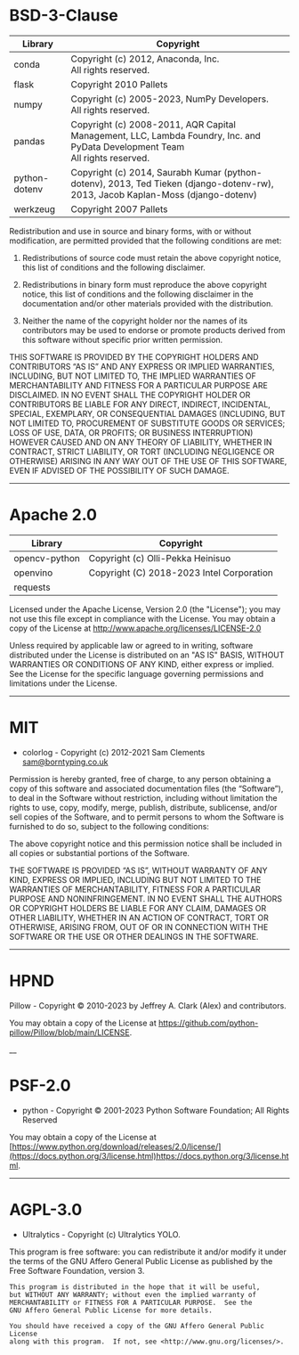 # BSD-3-Clause

| Library       | Copyright                                                                                                                       |
| ------------- | ------------------------------------------------------------------------------------------------------------------------------- |
| conda         | Copyright (c) 2012, Anaconda, Inc.<br>All rights reserved.                                                                      |
| flask         | Copyright 2010 Pallets                                                                                                          |
| numpy         | Copyright (c) 2005-2023, NumPy Developers.<br>All rights reserved.                                                              |
| pandas        | Copyright (c) 2008-2011, AQR Capital Management, LLC, Lambda Foundry, Inc. and PyData Development Team<br>All rights reserved.  |
| python-dotenv | Copyright (c) 2014, Saurabh Kumar (python-dotenv), 2013, Ted Tieken (django-dotenv-rw), 2013, Jacob Kaplan-Moss (django-dotenv) |
| werkzeug      | Copyright 2007 Pallets                                                                                                          |

Redistribution and use in source and binary forms, with or without modification, are permitted provided that the following conditions are met:

1. Redistributions of source code must retain the above copyright notice, this list of conditions and the following disclaimer.

2. Redistributions in binary form must reproduce the above copyright notice, this list of conditions and the following disclaimer in the documentation and/or other materials provided with the distribution.

3. Neither the name of the copyright holder nor the names of its contributors may be used to endorse or promote products derived from this software without specific prior written permission.

THIS SOFTWARE IS PROVIDED BY THE COPYRIGHT HOLDERS AND CONTRIBUTORS “AS IS” AND ANY EXPRESS OR IMPLIED WARRANTIES, INCLUDING, BUT NOT LIMITED TO, THE IMPLIED WARRANTIES OF MERCHANTABILITY AND FITNESS FOR A PARTICULAR PURPOSE ARE DISCLAIMED. IN NO EVENT SHALL THE COPYRIGHT HOLDER OR CONTRIBUTORS BE LIABLE FOR ANY DIRECT, INDIRECT, INCIDENTAL, SPECIAL, EXEMPLARY, OR CONSEQUENTIAL DAMAGES (INCLUDING, BUT NOT LIMITED TO, PROCUREMENT OF SUBSTITUTE GOODS OR SERVICES; LOSS OF USE, DATA, OR PROFITS; OR BUSINESS INTERRUPTION) HOWEVER CAUSED AND ON ANY THEORY OF LIABILITY, WHETHER IN CONTRACT, STRICT LIABILITY, OR TORT (INCLUDING NEGLIGENCE OR OTHERWISE) ARISING IN ANY WAY OUT OF THE USE OF THIS SOFTWARE, EVEN IF ADVISED OF THE POSSIBILITY OF SUCH DAMAGE.

___
# Apache 2.0

| Library       | Copyright                                 |
| ------------- | ----------------------------------------- |
| opencv-python | Copyright (c) Olli-Pekka Heinisuo         |
| openvino      | Copyright (C) 2018-2023 Intel Corporation |
| requests      |

Licensed under the Apache License, Version 2.0 (the "License");
   you may not use this file except in compliance with the License.
   You may obtain a copy of the License at http://www.apache.org/licenses/LICENSE-2.0

   Unless required by applicable law or agreed to in writing, software
   distributed under the License is distributed on an "AS IS" BASIS,
   WITHOUT WARRANTIES OR CONDITIONS OF ANY KIND, either express or implied.
   See the License for the specific language governing permissions and
   limitations under the License.

___
# MIT

- colorlog - Copyright (c) 2012-2021 Sam Clements <sam@borntyping.co.uk>

Permission is hereby granted, free of charge, to any person obtaining a copy of this software and associated documentation files (the “Software”), to deal in the Software without restriction, including without limitation the rights to use, copy, modify, merge, publish, distribute, sublicense, and/or sell copies of the Software, and to permit persons to whom the Software is furnished to do so, subject to the following conditions:

The above copyright notice and this permission notice shall be included in all copies or substantial portions of the Software.

THE SOFTWARE IS PROVIDED “AS IS”, WITHOUT WARRANTY OF ANY KIND, EXPRESS OR IMPLIED, INCLUDING BUT NOT LIMITED TO THE WARRANTIES OF MERCHANTABILITY, FITNESS FOR A PARTICULAR PURPOSE AND NONINFRINGEMENT. IN NO EVENT SHALL THE AUTHORS OR COPYRIGHT HOLDERS BE LIABLE FOR ANY CLAIM, DAMAGES OR OTHER LIABILITY, WHETHER IN AN ACTION OF CONTRACT, TORT OR OTHERWISE, ARISING FROM, OUT OF OR IN CONNECTION WITH THE SOFTWARE OR THE USE OR OTHER DEALINGS IN THE SOFTWARE.

___
# HPND
Pillow - Copyright © 2010-2023 by Jeffrey A. Clark (Alex) and contributors.

You may obtain a copy of the License at https://github.com/python-pillow/Pillow/blob/main/LICENSE.

__
# PSF-2.0

- python - Copyright © 2001-2023 Python Software Foundation; All Rights Reserved

You may obtain a copy of the License at [https://www.python.org/download/releases/2.0/license/](https://docs.python.org/3/license.html)https://docs.python.org/3/license.html.

___
# AGPL-3.0

- Ultralytics - Copyright (c) Ultralytics YOLO.

This program is free software: you can redistribute it and/or modify
    it under the terms of the GNU Affero General Public License as
    published by the Free Software Foundation, version 3.

    This program is distributed in the hope that it will be useful,
    but WITHOUT ANY WARRANTY; without even the implied warranty of
    MERCHANTABILITY or FITNESS FOR A PARTICULAR PURPOSE.  See the
    GNU Affero General Public License for more details.

    You should have received a copy of the GNU Affero General Public License
    along with this program.  If not, see <http://www.gnu.org/licenses/>.


